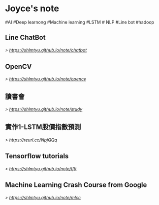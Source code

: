 # Joyce's note
#AI #Deep learnong #Machine learning #LSTM # NLP #Line bot #hadoop

## Line ChatBot 
###### > <https://shlmtyu.github.io/note/chatbot>

## OpenCV 
###### > <https://shlmtyu.github.io/note/opencv>

## 讀書會 
###### > <https://shlmtyu.github.io/note/study>

## 實作1-LSTM股價指數預測
###### > <https://reurl.cc/NpjQQq>

## Tensorflow tutorials
###### > <https://shlmtyu.github.io/note/tftt>

## Machine Learning Crash Course from Google
###### > <https://shlmtyu.github.io/note/mlcc>

